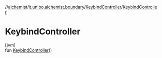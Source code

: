 //[alchemist](../../../index.md)/[it.unibo.alchemist.boundary](../index.md)/[KeybindController](index.md)/[KeybindController](-keybind-controller.md)

# KeybindController

[jvm]\
fun [KeybindController](-keybind-controller.md)()
